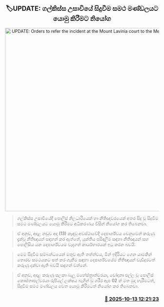 <p align='center'><b><h2 align='center' title='UPDATE: Orders to refer the incident at the Mount Lavinia court to the Mediation Board'>🏷UPDATE: ගල්කිස්ස උසාවියේ සිදුවීම සමථ මණ්ඩලයට යොමු කිරීමට නියෝග</h2></b></p>
<p align='center'><img src='https://helakuru.sgp1.cdn.digitaloceanspaces.com/esana/images/lib/court-2.jpg' width='600' alt='UPDATE: Orders to refer the incident at the Mount Lavinia court to the Mediation Board'></p>

> ගල්කිස්ස උසාවියේදී පොලිස් නිලධාරියෙක් හා නීතිඥවරයෙක් අතර සිදු වූ සිදුවීම සමථ මණ්ඩලයට යොමු කිරීමට අධීකරණය විසින් නියෝග කර තිබෙනවා.

> ඒ අනුව, අදාළ නඩුව අද (13) කැඳවූ අවස්ථාවේදී දෙපාර්ශ්වය වෙනුවෙන් කරුණු දැක්වූ නීතිඥයන් සඳහන් කර ඇත්තේ, යුක්තිය පසිඳලීම සඳහා නීතිඥයන් සහ පොලීසිය යන දෙපාර්ශ්වයම වැදගත් කාර්යභාරයක් ඉටු කරන බවයි.

> මෙම සිදුවීම සම්බන්ධයෙන් මතුව ඇති තත්ත්වය, මින් ඉදිරියට ගෙන යාමකින් තොරව සමථයකට පත් කර ගැනීම සඳහා දෙපාර්ශ්වයේම නීතිඥයන් වැඩිදුරටත් කරුණු දක්වා ඇති බවයි සඳහන් වන්නේ.

> ඒ අනුව, අදාළ කරුණු සලකා බැලූ මහේස්ත්‍රාත්වරයා, චෝදනා එල්ල වූ පොලිස් කොස්තාපල්වරයා රුපියල් ලක්ෂය බැගින් වූ ශරීර ඇප 02 ක් මත මුදා හැරීමටත්, සිදුවීම සමථ මණ්ඩලය වෙත යොමු කිරීමටත් නියෝග කර තිබෙනවා.



<h3 align='right'><a href='https://www.helakuru.lk/esana/p/114436/'>📅 2025-10-13 12:21:23</a></h3>
